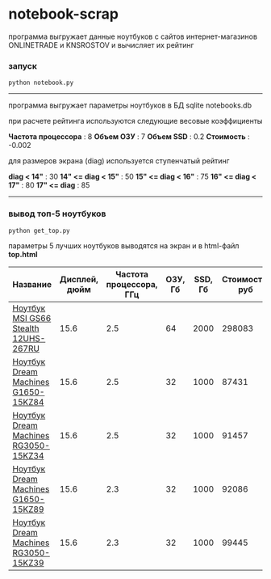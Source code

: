 # notebook-scrap

программа выгружает данные ноутбуков с сайтов интернет-магазинов ONLINETRADE и KNSROSTOV и вычисляет их рейтинг 

### запуск

    python notebook.py
    
* * *

программа выгружает параметры ноутбуков в БД sqlite notebooks.db

при расчете рейтинга используются следующие весовые коэффициенты

**Частота процессора** : 8
**Объем ОЗУ** : 7
**Объем SSD** : 0.2
**Стоимость** : -0.002

для размеров экрана (diag) используется ступенчатый рейтинг

**diag < 14"** : 30
**14" <= diag < 15"** : 50
**15" <= diag < 16"** : 75
**16" <= diag < 17"** : 80
**17" <= diag** : 85

* * *

### вывод топ-5 ноутбуков

    python get_top.py

параметры 5 лучших ноутбуков выводятся на экран и в html-файл **top.html**

Название | Дисплей, дюйм | Частота процессора, ГГц | ОЗУ, Гб | SSD, Гб | Стоимость, руб | Рейтинг, попугаи
--- | --- | --- | --- | --- | --- | ---
[Ноутбук MSI GS66 Stealth 12UHS-267RU](https://www.knsrostov.ru//product/noutbuk-msi-gs66-stealth-12uhs-267ru/) | 15.6 | 2.5 | 64 | 2000 | 298083 | 346.83399999999995
[Ноутбук Dream Machines G1650-15KZ84](https://www.knsrostov.ru//product/noutbuk-dream-machines-g1650-15kz84/) | 15.6 | 2.5 | 32 | 1000 | 87431 | 344.13800000000003
[Ноутбук Dream Machines RG3050-15KZ34](https://www.knsrostov.ru//product/noutbuk-dream-machines-rg3050-15kz34/) | 15.6 | 2.5 | 32 | 1000 | 91457 | 336.086
[Ноутбук Dream Machines G1650-15KZ89](https://www.knsrostov.ru//product/noutbuk-dream-machines-g1650-15kz89/) | 15.6 | 2.3 | 32 | 1000 | 92086 | 333.22799999999995
[Ноутбук Dream Machines RG3050-15KZ39](https://www.knsrostov.ru//product/noutbuk-dream-machines-rg3050-15kz39/) | 15.6 | 2.3 | 32 | 1000 | 99445 | 318.51

